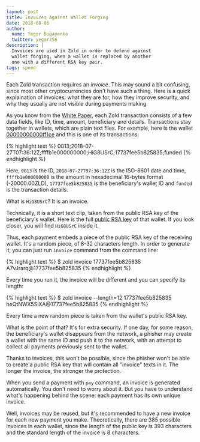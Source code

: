 ```yaml
---
layout: post
title: Invoices Against Wallet Forging
date: 2018-08-06
author:
  name: Yegor Bugayenko
  twitter: yegor256
description: |
  Invoices are used in Zold in order to defend against
  wallet forging, when a wallet is replaced by another
  one with a different RSA key pair.
tags: speed
---
```


Each Zold transaction requires an _invoice_. This may sound a bit confusing,
since most other cryptocurrencies don't have such a thing. Here is a quick
explaination of invoices: what they are for, how they improve security,
and why they usually are not visible during payments making.

<!--more-->

As you know from the [White Paper](https://papers.zold.io/wp.pdf),
each Zold transaction consists of a few data fields, like
ID, time, amount, beneficiary and details. Transactions stay together in
wallets, which are plain text files. For example, here is the wallet
[00000000000ff1ce](http://b1.zold.io/wallet/00000000000ff1ce.bin)
and this is one of its transactions:

{% highlight text %}
0013;2018-07-27T07:36:12Z;ffffb1e000000000;HiG8USrC;17737fee5b825835;funded
{% endhighlight %}

Here, `0013` is the ID, `2018-07-27T07:36:12Z` is the ISO-8601 date and time,
`ffffb1e000000000` is the amount in hexadecimal 16-bytes format (-20000.00ZLD),
`17737fee5b825835` is the beneficiary's wallet ID and `funded` is the
transaction details.

What is `HiG8USrC`?
It is an invoice.

Technically, it is a short text clip, taken from the public RSA key of the
beneficiary's wallet. Here is the full [public RSA key](http://b1.zold.io/wallet/17737fee5b825835/key)
of that wallet. If you look closer, you will find `HiG8USrC` inside it.

Thus, each payment embeds a piece of the public RSA key of the receiving wallet.
It's a random piece, of 8-32 characters length. In order to generate it,
you can just run `invoice` command from the command line:

{% highlight text %}
$ zold invoice 17737fee5b825835
A7vJrarq@17737fee5b825835
{% endhighlight %}

Every time you run it, the invoice will be different and you can specify
its length:

{% highlight text %}
$ zold invoice --length=12 17737fee5b825835
heQtNWX5SiXA@17737fee5b825835
{% endhighlight %}

Every time a new random piece is taken from the wallet's public RSA key.

What is the point of that? It's for extra security. If one day, for some reason,
the beneficiary's wallet disappears from the network, a phisher may create
a wallet with the same ID and push it to the network, with an attempt to
collect all payments previously sent to the wallet.

Thanks to invoices, this won't be possible, since the phisher won't be able
to create a public RSA key that will contain all "invoice" texts in it.
The longer the invoice, the stronger the protection.

When you send a payment with `pay` command, an invoice is generated automatically.
You don't need to worry about it. But you have to understand what's happening
behind the scene: each payment has its own unique invoice.

Well, invoices may be reused, but it's recommended to have a new invoice for
each new payment you make. Theoretically, there are 385 possible
invoices in each wallet, since the length of the public key is 393 characters
and the standard length of the invoice is 8 characters.
